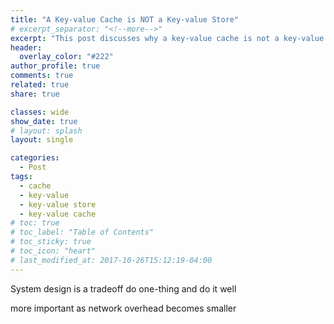 ```yaml
---
title: "A Key-value Cache is NOT a Key-value Store"
# excerpt_separator: "<!--more-->"
excerpt: "This post discusses why a key-value cache is not a key-value store, what is the difference between them, and why it matters."
header:
  overlay_color: "#222"
author_profile: true
comments: true
related: true
share: true

classes: wide
show_date: true
# layout: splash
layout: single

categories:
  - Post
tags:
  - cache
  - key-value
  - key-value store
  - key-value cache
# toc: true
# toc_label: "Table of Contents"
# toc_sticky: true
# toc_icon: "heart"
# last_modified_at: 2017-10-26T15:12:19-04:00
---
```





System design is a tradeoff 
do one-thing and do it well



more important as network overhead becomes smaller

























































































